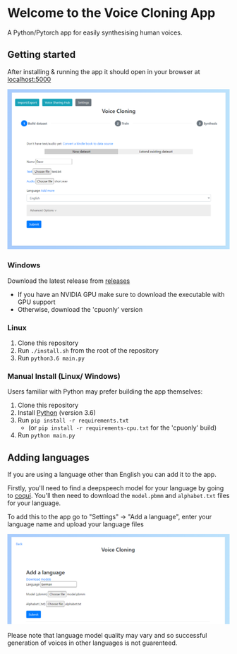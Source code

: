 # Welcome to the Voice Cloning App

A Python/Pytorch app for easily synthesising human voices.

## Getting started

After installing & running the app it should open in your browser at [localhost:5000](http://localhost:5000/)

![Preview](images/preview.png "Preview")

### Windows

Download the latest release from [releases](https://github.com/BenAAndrew/Voice-Cloning-App/releases)

- If you have an NVIDIA GPU make sure to download the executable with GPU support
- Otherwise, download the 'cpuonly' version

### Linux

1. Clone this repository
2. Run `./install.sh` from the root of the repository
3. Run `python3.6 main.py`

### Manual Install (Linux/ Windows)

Users familiar with Python may prefer building the app themselves:

1. Clone this repository
2. Install [Python](https://www.python.org/) (version 3.6)
3. Run `pip install -r requirements.txt` 
    - (or `pip install -r requirements-cpu.txt` for the 'cpuonly' build)
4. Run `python main.py`


## Adding languages

If you are using a language other than English you can add it to the app.

Firstly, you'll need to find a deepspeech model for your language by going to [coqui](https://coqui.ai/models).
You'll then need to download the `model.pbmm` and `alphabet.txt` files for your language.

To add this to the app go to "Settings" -> "Add a language", enter your language name and upload your language files

![Language](images/language.PNG "Language")

Please note that language model quality may vary and so successful generation of voices in other languages is not guarenteed. 
